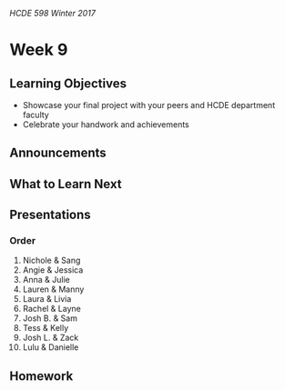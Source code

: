 _HCDE 598 Winter 2017_

# Week 9

## Learning Objectives
* Showcase your final project with your peers and HCDE department faculty
* Celebrate your handwork and achievements 

## Announcements

## What to Learn Next

## Presentations

### Order

1. Nichole & Sang
1. Angie & Jessica
1. Anna & Julie
1. Lauren & Manny
1. Laura & Livia
1. Rachel & Layne
1. Josh B. & Sam
1. Tess & Kelly
1. Josh L. & Zack
1. Lulu & Danielle

## Homework
